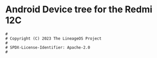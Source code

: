 # Android Device tree for the Redmi 12C

```
#
# Copyright (C) 2023 The LineageOS Project
#
# SPDX-License-Identifier: Apache-2.0
#
```

